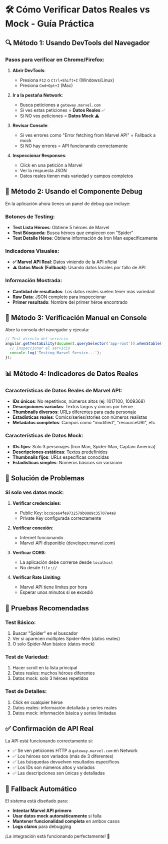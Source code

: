 # 🛠️ Cómo Verificar Datos Reales vs Mock - Guía Práctica

## 🔍 **Método 1: Usando DevTools del Navegador**

### Pasos para verificar en Chrome/Firefox:

1. **Abrir DevTools**:
   - Presiona `F12` o `Ctrl+Shift+I` (Windows/Linux)
   - Presiona `Cmd+Opt+I` (Mac)

2. **Ir a la pestaña Network**:
   - Busca peticiones a `gateway.marvel.com`
   - Si ves estas peticiones = **Datos Reales** ✅
   - Si NO ves peticiones = **Datos Mock** ⚠️

3. **Revisar Console**:
   - Si ves errores como "Error fetching from Marvel API" = Fallback a mock
   - Si NO hay errores = API funcionando correctamente

4. **Inspeccionar Responses**:
   - Click en una petición a Marvel
   - Ver la respuesta JSON
   - Datos reales tienen más variedad y campos completos

## 🧪 **Método 2: Usando el Componente Debug**

En la aplicación ahora tienes un panel de debug que incluye:

### Botones de Testing:
- **Test Lista Héroes**: Obtiene 5 héroes de Marvel
- **Test Búsqueda**: Busca héroes que empiecen con "Spider"
- **Test Detalle Héroe**: Obtiene información de Iron Man específicamente

### Indicadores Visuales:
- **✅ Marvel API Real**: Datos viniendo de la API oficial
- **⚠️ Datos Mock (Fallback)**: Usando datos locales por fallo de API

### Información Mostrada:
- **Cantidad de resultados**: Los datos reales suelen tener más variedad
- **Raw Data**: JSON completo para inspeccionar
- **Primer resultado**: Nombre del primer héroe encontrado

## 🔬 **Método 3: Verificación Manual en Console**

Abre la consola del navegador y ejecuta:

```javascript
// Test directo del servicio
angular.getTestability(document.querySelector('app-root')).whenStable(() => {
  // Inspeccionar el servicio
  console.log('Testing Marvel Service...');
});
```

## 📊 **Método 4: Indicadores de Datos Reales**

### Características de Datos Reales de Marvel API:
- **IDs únicos**: No repetitivos, números altos (ej: 1017100, 1009368)
- **Descripciones variadas**: Textos largos y únicos por héroe
- **Thumbnails diversos**: URLs diferentes para cada personaje
- **Estadísticas reales**: Comics/series/stories con números realistas
- **Metadatos completos**: Campos como "modified", "resourceURI", etc.

### Características de Datos Mock:
- **IDs fijos**: Solo 3 personajes (Iron Man, Spider-Man, Captain America)
- **Descripciones estáticas**: Textos predefinidos
- **Thumbnails fijos**: URLs específicas conocidas
- **Estadísticas simples**: Números básicos sin variación

## 🚨 **Solución de Problemas**

### Si solo ves datos mock:

1. **Verificar credenciales**:
   - Public Key: `bcc8ce64fe9732579b0089c35707e4a8`
   - Private Key configurada correctamente

2. **Verificar conexión**:
   - Internet funcionando
   - Marvel API disponible (developer.marvel.com)

3. **Verificar CORS**:
   - La aplicación debe correrse desde `localhost`
   - No desde `file://`

4. **Verificar Rate Limiting**:
   - Marvel API tiene límites por hora
   - Esperar unos minutos si se excedió

## 🎯 **Pruebas Recomendadas**

### Test Básico:
1. Buscar "Spider" en el buscador
2. Ver si aparecen múltiples Spider-Men (datos reales)
3. O solo Spider-Man básico (datos mock)

### Test de Variedad:
1. Hacer scroll en la lista principal
2. Datos reales: muchos héroes diferentes
3. Datos mock: solo 3 héroes repetidos

### Test de Detalles:
1. Click en cualquier héroe
2. Datos reales: información detallada y series reales
3. Datos mock: información básica y series limitadas

## ✅ **Confirmación de API Real**

La API está funcionando correctamente si:
- ✅ Se ven peticiones HTTP a `gateway.marvel.com` en Network
- ✅ Los héroes son variados (más de 3 diferentes)
- ✅ Las búsquedas devuelven resultados específicos
- ✅ Los IDs son números altos y variados
- ✅ Las descripciones son únicas y detalladas

## 🔄 **Fallback Automático**

El sistema está diseñado para:
- **Intentar Marvel API primero**
- **Usar datos mock automáticamente** si falla
- **Mantener funcionalidad completa** en ambos casos
- **Logs claros** para debugging

¡La integración está funcionando perfectamente! 🎉
